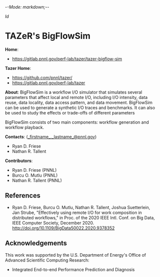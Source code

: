 -*-Mode: markdown;-*-

$Id$


TAZeR's BigFlowSim
=============================================================================

**Home**:
  - <https://gitlab.pnnl.gov/perf-lab/tazer/tazer-bigflow-sim>
  
**Tazer Home**:
  - <https://github.com/pnnl/tazer/>
  - <https://gitlab.pnnl.gov/perf-lab/tazer>


**About**: BigFlowSim is a workflow I/O simulator that simulates several parameters that affect local and remote I/O, including I/O intensity, data reuse, data locality, data access pattern, and data movement. BigFlowSim can be used to generate a synthetic I/O traces and benchmarks. It can also be used to study the effects or trade-offs of different parameters

BigFlowSim consists of two main components: workflow generation and workflow playback.


**Contacts**: (_firstname_._lastname_@pnnl.gov)
  - Ryan D. Friese
  - Nathan R. Tallent


**Contributors**:
  - Ryan D. Friese (PNNL)
  - Burcu O. Mutlu (PNNL)
  - Nathan R. Tallent (PNNL)


References
-----------------------------------------------------------------------------

* Ryan D. Friese, Burcu O. Mutlu, Nathan R. Tallent, Joshua Suetterlein, Jan Strube, "Effectively using remote I/O for work composition in distributed workflows," in Proc. of the 2020 IEEE Intl. Conf. on Big Data, IEEE Computer Society, December 2020. <http://doi.org/10.1109/BigData50022.2020.9378352>


Acknowledgements
-----------------------------------------------------------------------------

This work was supported by the U.S. Department of Energy's Office of
Advanced Scientific Computing Research:
- Integrated End-to-end Performance Prediction and Diagnosis

